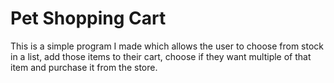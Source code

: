 
# Pet Shopping Cart

This is a simple program I made which allows the user to choose from stock in a list, add those items to their cart, choose if they want multiple of that item and purchase it from the store.


